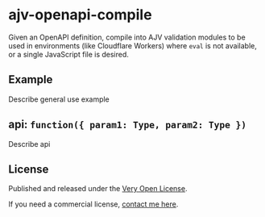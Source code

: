 # ajv-openapi-compile

Given an OpenAPI definition, compile into AJV validation modules to be used in environments (like Cloudflare Workers) where `eval` is not available, or a single JavaScript file is desired.

## Example

Describe general use example

## api: `function({ param1: Type, param2: Type })`

Describe api

## License

Published and released under the [Very Open License](http://veryopenlicense.com).

If you need a commercial license, [contact me here](https://davistobias.com/license?software=ajv-openapi-compile).
